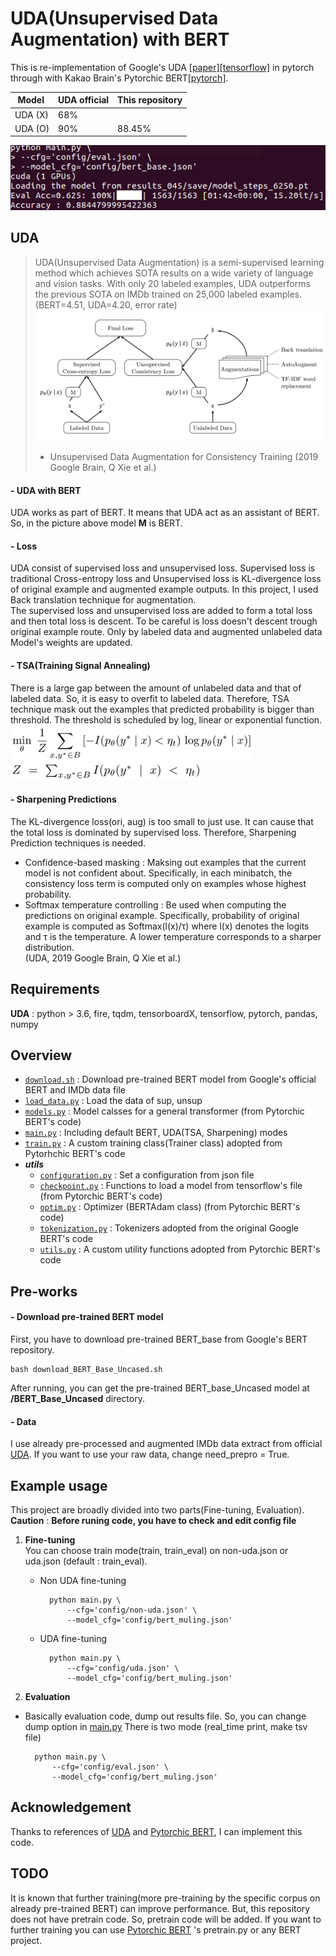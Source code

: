 # UDA(Unsupervised Data Augmentation) with BERT
This is re-implementation of Google's UDA [[paper]](https://arxiv.org/abs/1904.12848)[[tensorflow]](https://github.com/google-research/uda) in pytorch through with Kakao Brain's Pytorchic BERT[[pytorch]](https://github.com/dhlee347/pytorchic-bert).

Model  | UDA official | This repository
-- | -- | --
UDA (X) | 68% |  
UDA (O) | 90% | 88.45%


![](README_data/2019-08-30-22-18-28.png)


## UDA
> UDA(Unsupervised Data Augmentation) is a semi-supervised learning method which achieves SOTA results on a wide variety of language and vision tasks. With only 20 labeled examples, UDA outperforms the previous SOTA on IMDb trained on 25,000 labeled examples. (BERT=4.51, UDA=4.20, error rate)
![](README_data/2019-08-21-18-01-07.png)
> * Unsupervised Data Augmentation for Consistency Training (2019 Google Brain, Q Xie et al.)

#### - UDA with BERT
UDA works as part of BERT. It means that UDA act as an assistant of BERT. So, in the picture above model **M** is BERT.

#### - Loss
UDA consist of supervised loss and unsupervised loss. Supervised loss is traditional Cross-entropy loss and Unsupervised loss is KL-divergence loss of original example and augmented example outputs. In this project, I used Back translation technique for augmentation.<br />
The supervised loss and unsupervised loss are added to form a total loss and then total loss is descent. To be careful is loss doesn't descent trough original example route. Only by labeled data and augmented unlabeled data Model's weights are updated.

#### - TSA(Training Signal Annealing)
There is a large gap between the amount of unlabeled data and that of labeled data. So, it is easy to overfit to labeled data. Therefore, TSA technique mask out the examples that predicted probability is bigger than threshold. The threshold is scheduled by log, linear or exponential function.<br />
  ![](README_data/2019-08-22-14-16-49.png) <br />
  ![](README_data/2019-08-22-14-16-59.png) <br />

#### - Sharpening Predictions
The KL-divergence loss(ori, aug) is too small to just use. It can cause that the total loss is dominated by supervised loss. Therefore, Sharpening Prediction techniques is needed.

- Confidence-based masking : Maksing out examples that the current model is not confident about. Specifically, in each minibatch, the consistency loss term is computed only on examples whose highest probability.
- Softmax temperature controlling : Be used when computing the predictions on original example. Specifically, probability of original example is computed as Softmax(l(x)/τ) where l(x) denotes the logits and τ is the temperature. A lower temperature corresponds to a sharper distribution.<br /> (UDA, 2019 Google Brain, Q Xie et al.)

## Requirements
**UDA** : python > 3.6, fire, tqdm, tensorboardX, tensorflow, pytorch, pandas, numpy

## Overview

- [`download.sh`](./download.sh) : Download pre-trained BERT model from Google's official BERT and IMDb data file
- [`load_data.py`](./load_data.py) : Load the data of sup, unsup
- [`models.py`](./models.py) : Model calsses for a general transformer (from Pytorchic BERT's code)
- [`main.py`](./main.py) : Including default BERT, UDA(TSA, Sharpening) modes
- [`train.py`](./train.py) : A custom training class(Trainer class) adopted from Pytorhchic BERT's code
- ***utils***
  - [`configuration.py`](./utils/configuration.py) : Set a configuration from json file
  - [`checkpoint.py`](./utils/checkpoint.py) : Functions to load a model from tensorflow's file (from Pytorchic BERT's code)
  - [`optim.py`](./utils.optim.py) : Optimizer (BERTAdam class) (from Pytorchic BERT's code)
  - [`tokenization.py`](./utils/tokenization.py) : Tokenizers adopted from the original Google BERT's code
  - [`utils.py`](./utils/utils.py) : A custom utility functions adopted from Pytorchic BERT's code

## Pre-works

#### - Download pre-trained BERT model
First, you have to download pre-trained BERT_base from Google's BERT repository.

    bash download_BERT_Base_Uncased.sh
After running, you can get the pre-trained BERT_base_Uncased model at **/BERT_Base_Uncased** directory.

#### - Data
I use already pre-processed and augmented IMDb data extract from official [UDA](https://github.com/google-research/uda). If you want to use your raw data, change need_prepro = True.

## Example usage
This project are broadly divided into two parts(Fine-tuning, Evaluation).<br/>
**Caution** : **Before runing code, you have to check and edit config file**

1. **Fine-tuning**
<br />You can choose train mode(train, train_eval) on non-uda.json or uda.json (default : train_eval).
    - Non UDA fine-tuning

            python main.py \
                --cfg='config/non-uda.json' \
                --model_cfg='config/bert_muling.json'

    - UDA fine-tuning

            python main.py \
                --cfg='config/uda.json' \
                --model_cfg='config/bert_muling.json'

2. **Evaluation**
- Basically evaluation code, dump out results file. So, you can change dump option in [main.py](./main.py) There is two mode (real_time print, make tsv file)

        python main.py \
            --cfg='config/eval.json' \
            --model_cfg='config/bert_muling.json'


## Acknowledgement
Thanks to references of [UDA](https://github.com/google-research/uda) and [Pytorchic BERT](https://github.com/dhlee347/pytorchic-bert), I can implement this code.

## TODO
It is known that further training(more pre-training by the specific corpus on already pre-trained BERT) can improve performance. But, this repository does not have pretrain code. So, pretrain code will be added. If you want to further training you can use [Pytorchic BERT](https://github.com/dhlee347/pytorchic-bert) 's pretrain.py or any BERT project.

